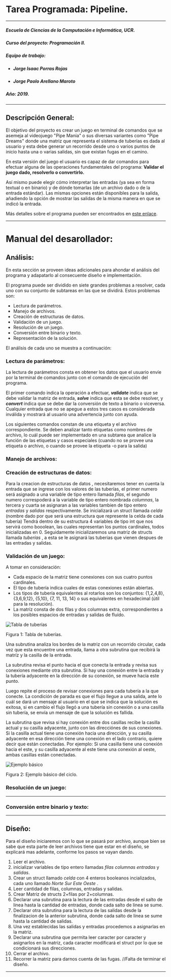 # Tarea Programada: Pipeline.

---
##### Escuela de Ciencias de la Computación e Informática, UCR.

##### Curso del proyecto: Programación II.

##### Equipo de trabajo:

* ##### Jorge Isaac Porras Rojas
* ##### Jorge Paolo Arellano Maroto

##### Año: 2019.

---

## Descripción General:

El objetivo del proyecto es crear un juego en terminal de comandos que se asemeja
al videojuego "Pipe Mania" o sus diversas variantes como "Pipe Dreams" donde una
matriz que representa el sistema de tuberías es dada al usuario y esta debe
generar un recorrido desde uno o varios puntos de inicio hasta una o varias salidas,
sin que existan fugas en el camino.

En esta versión del juego el usuario es capaz de dar comandos para efectuar alguna de
las operaciones fundamentales del programa: **Validar el juego dado, resolverlo o
convertirlo.**

Así mismo puede elegir cómo interpretar las entradas (ya sea en forma textual o
en binario) y de dónde tomarlas (de un archivo dado o de la entrada estándar). Las
mismas opciones están disponibles para la salida, añadiendo la opción de mostrar
las salidas de la misma manera en que se indicó la entrada.

Más detalles sobre el programa pueden ser encontrados en
[este enlace](http://jeisson.ecci.ucr.ac.cr/progra2/2019b/proyectos/pipe_leak/ "Fuga en la tubería").

---
#  Manual del desarollador:
## Análisis:

En esta sección se proveen ideas adicionales para ahondar el análisis del programa
y adapatarlo al consecuente diseño e implementación.

El programa puede ser dividido en siete grandes problemas a resolver, cada uno
con su conjunto de subtareas en las que se dividirá. Estos problemas son:

* Lectura de parámetros.
* Manejo de archivos.
* Creación de estructuras de datos.
* Validación de un juego.
* Resolución de un juego.
* Conversión entre binario y texto.
* Representación de la solución.

El análisis de cada uno se muestra a continuación:

### Lectura de parámetros:

La lectura de parámetros consta en obtener los datos que el usuario envíe por la
terminal de comandos junto con el comando de ejecución del programa.

El primer comando indica la operación a efectuar, ***validate*** indica que se debe
validar la matriz de entrada, ***solve*** indica que esta se debe resolver, y
***convert*** indica que se debe dar la conversión de texto a binario o viceversa.
Cualquier entrada que no se apegue a estos tres casos es considerada inválida y
mostrará al usuario una advertencia junto con ayuda.

Los siguientes comandos constan de una etiqueta y el archivo correspondiente. Se
deben analizar tanto etiquetas como nombres de archivo, lo cuál puede ser
implementado en una subtarea que analice la función de las etiquetas y casos
especiales (cuando no se provee una etiqueta o archivo, o cuando se provee la
etiqueta -o para la salida)

### Manejo de archivos:

### Creación de estructuras de datos:
Para la creacion de estructuras de datos , necesitaremos tener en cuenta la entrada
que se ingrese con los valores de las tuberías, el primer numero será asignado a una
variable de tipo entero llamada *filas*, el segundo numero correspoderá a la variable
de tipo entero nombrada *columnas*, la tercera y cuarta se asignaran a las variables
tambien de tipo entero *entradas* y *salidas* respectivamente. Se inicializará un struct llamada *celda* (nombre dado por que será una estructura que represente la celda de cada tubería) Tendrá dentro de su estructura 4 variables de tipo int que nos servirá como booolean, las cuales representan los puntos cardinales, todos inicializadas en 0. Seguidamente inicializaremos una matriz de structs llamada *tuberías* , a esta se le asignará las tuberias que vienen despues de las entradas y salidas.
### Validación de un juego:

A tomar en consideración:

* Cada espacio de la matriz tiene conexiones con sus cuatro puntos cardinales.
* El tipo de tubería indica cuales de estas conexiones están abiertas.
* Los tipos de tubería equivalentes al rotarlos son los conjuntos: {1,2,4,8},
{3,6,9,12}, {5,10}, {7, 11, 13, 14} o sus equivalentes en hexadecimal (útil para
  la resolución).
* La matríz consta de dos filas y dos columnas extra, correspondientes a los
posibles espacios de entradas y salidas de fluído.

![Tabla de tuberías](https://i.imgur.com/fi3kcuz.png)

Figura 1: Tabla de tuberías.

Una subrutina analiza los bordes de la matriz con un recorrido circular, cada vez
que esta encuentre una entrada, llama a otra subrutina que recibirá la matríz y
la casilla de la entrada.

La subrutina revisa el punto hacia el que conecta la entrada y revisa sus
conexiones mediante otra subrutina. Si hay una conexión entre la entrada y la
tubería adyacente en la dirección de su conexión, se mueve hacia este punto.

Luego repite el proceso de revisar conexiones para cada tubería a la que conecte.
La condición de parada es que el flujo llegue a una salida, ante lo cuál se dará
un mensaje al usuario en el que se indica que la solución es exitosa, si
en cambio el flujo  llegó a una tubería sin conexión o a una casilla sin tubería,
se envía un mensaje de que la solución es fallida.

La subrutina que revisa si hay conexión entre dos casillas recibe la casilla actual
y su casilla adyacente, junto con las direcciónes de sus conexiones. Si la casilla
actual tiene una conexión hacia una dirección, y su casilla adyacente en esa dirección
tiene una conexión en el lado contrario, quiere decir que están conectadas. Por
ejemplo: Si una casilla tiene una conexión hacia el este, y su casilla adyacente
al este tiene una conexión al oeste, ambas casillas están conectadas.

![Ejemplo básico](https://i.imgur.com/GCiBeGk.png)

Figura 2: Ejemplo básico del ciclo.


### Resolución de un juego:

---

### Conversión entre binario y texto:

---

## Diseño:
Para el diseño iniciaremos con lo que se pasará por archivo, aunque bien se sabe
que esta parte de leer archivos tiene que estar en el diseño, se explicará mas
 adelante, conforme los pasos se vayan dando.
1. Leer el archivo.
2. inicializar variables de tipo entero llamadas *filas* *columnas* *entradas* y
 *salidas*.
3. Crear un struct llamado *celda* con 4 enteros booleanos incializados, cada uno
llamado *Norte* *Sur* *Este* *Oeste* .
4. Leer cantidad de filas, columnas, entradas y salidas.
5. Crear Matriz de structs 2+filas por 2+columnas.
6. Declarar una subrutina  para la lectura de las entradas desde el salto de linea
hasta la cantidad de entradas, donde cada salto de linea se sume.
7. Declarar otra subrutina para la lectura de las salidas desde la finalizacion de
la anterior subrutina, donde cada salto de linea se sume
hasta la cantidad de salidas.
8. Una vez establecidas las salidas y entradas procedemos a asignarlas en la matriz.
9. Declarar una subrutina que permita leer caracter por caracter y asignarlos en
la matriz, cada caracter modificará el struct por lo que se condicionará sus
direcciones.
10. Cerrar el archivo.
11. Recorrer la matriz para darnos cuenta de las fugas.
//Falta de terminar el diseño.

---


